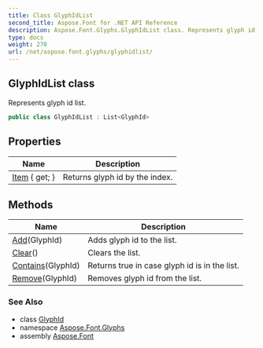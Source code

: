 ```yaml
---
title: Class GlyphIdList
second_title: Aspose.Font for .NET API Reference
description: Aspose.Font.Glyphs.GlyphIdList class. Represents glyph id list
type: docs
weight: 270
url: /net/aspose.font.glyphs/glyphidlist/
---
```

## GlyphIdList class

Represents glyph id list.

```csharp
public class GlyphIdList : List<GlyphId>
```

## Properties

| Name | Description |
| --- | --- |
| [Item](../../aspose.font.glyphs/glyphidlist/item/) { get; } | Returns glyph id by the index. |

## Methods

| Name | Description |
| --- | --- |
| [Add](../../aspose.font.glyphs/glyphidlist/add/#add)(GlyphId) | Adds glyph id to the list. |
| [Clear](../../aspose.font.glyphs/glyphidlist/clear/#clear)() | Clears the list. |
| [Contains](../../aspose.font.glyphs/glyphidlist/contains/#contains)(GlyphId) | Returns true in case glyph id is in the list. |
| [Remove](../../aspose.font.glyphs/glyphidlist/remove/#remove)(GlyphId) | Removes glyph id from the list. |

### See Also

* class [GlyphId](../glyphid/)
* namespace [Aspose.Font.Glyphs](../../aspose.font.glyphs/)
* assembly [Aspose.Font](../../)


